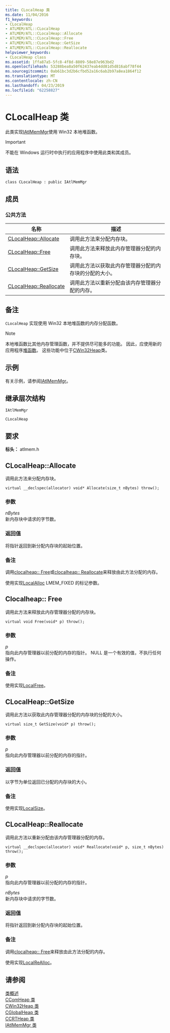 ```yaml
---
title: CLocalHeap 类
ms.date: 11/04/2016
f1_keywords:
- CLocalHeap
- ATLMEM/ATL::CLocalHeap
- ATLMEM/ATL::CLocalHeap::Allocate
- ATLMEM/ATL::CLocalHeap::Free
- ATLMEM/ATL::CLocalHeap::GetSize
- ATLMEM/ATL::CLocalHeap::Reallocate
helpviewer_keywords:
- CLocalHeap class
ms.assetid: 1ffa87a5-5fc8-4f8d-8809-58e87e963bd2
ms.openlocfilehash: 53288bea8a50f62437eab4dd81d5d816abf78f44
ms.sourcegitcommit: 0ab61bc3d2b6cfbd52a16c6ab2b97a8ea1864f12
ms.translationtype: MT
ms.contentlocale: zh-CN
ms.lasthandoff: 04/23/2019
ms.locfileid: "62258827"
---
```

# <a name="clocalheap-class"></a>CLocalHeap 类

此类实现[IAtlMemMgr](../../atl/reference/iatlmemmgr-class.md)使用 Win32 本地堆函数。

> [!IMPORTANT]
>  不能在 Windows 运行时中执行的应用程序中使用此类和其成员。

## <a name="syntax"></a>语法

```
class CLocalHeap : public IAtlMemMgr
```

## <a name="members"></a>成员

### <a name="public-methods"></a>公共方法

|名称|描述|
|----------|-----------------|
|[CLocalHeap::Allocate](#allocate)|调用此方法来分配内存块。|
|[CLocalHeap::Free](#free)|调用此方法来释放此内存管理器分配的内存块。|
|[CLocalHeap::GetSize](#getsize)|调用此方法以获取此内存管理器分配的内存块的分配的大小。|
|[CLocalHeap::Reallocate](#reallocate)|调用此方法以重新分配由该内存管理器分配的内存。|

## <a name="remarks"></a>备注

`CLocalHeap` 实现使用 Win32 本地堆函数的内存分配函数。

> [!NOTE]
>  本地堆函数比其他内存管理函数，并不提供尽可能多的功能。 因此，应使用新的应用程序[堆函数](/windows/desktop/Memory/heap-functions)。 这些功能中位于[CWin32Heap](../../atl/reference/cwin32heap-class.md)类。

## <a name="example"></a>示例

有关示例，请参阅[IAtlMemMgr](../../atl/reference/iatlmemmgr-class.md)。

## <a name="inheritance-hierarchy"></a>继承层次结构

`IAtlMemMgr`

`CLocalHeap`

## <a name="requirements"></a>要求

**标头：** atlmem.h

##  <a name="allocate"></a>  CLocalHeap::Allocate

调用此方法来分配内存块。

```
virtual __declspec(allocator) void* Allocate(size_t nBytes) throw();
```

### <a name="parameters"></a>参数

*nBytes*<br/>
新内存块中请求的字节数。

### <a name="return-value"></a>返回值

将指针返回到新分配内存块的起始位置。

### <a name="remarks"></a>备注

调用[clocalheap:: Free](#free)或[clocalheap:: Reallocate](#reallocate)来释放由此方法分配的内存。

使用实现[LocalAlloc](/windows/desktop/api/winbase/nf-winbase-localalloc) LMEM_FIXED 的标记参数。

##  <a name="free"></a>  Clocalheap:: Free

调用此方法来释放此内存管理器分配的内存块。

```
virtual void Free(void* p) throw();
```

### <a name="parameters"></a>参数

*p*<br/>
指向此内存管理器以前分配的内存的指针。 NULL 是一个有效的值，不执行任何操作。

### <a name="remarks"></a>备注

使用实现[LocalFree](/windows/desktop/api/winbase/nf-winbase-localfree)。

##  <a name="getsize"></a>  CLocalHeap::GetSize

调用此方法以获取此内存管理器分配的内存块的分配的大小。

```
virtual size_t GetSize(void* p) throw();
```

### <a name="parameters"></a>参数

*p*<br/>
指向此内存管理器以前分配的内存的指针。

### <a name="return-value"></a>返回值

以字节为单位返回已分配的内存块的大小。

### <a name="remarks"></a>备注

使用实现[LocalSize](/windows/desktop/api/winbase/nf-winbase-localsize)。

##  <a name="reallocate"></a>  CLocalHeap::Reallocate

调用此方法以重新分配由该内存管理器分配的内存。

```
virtual __declspec(allocator) void* Reallocate(void* p, size_t nBytes) throw();
```

### <a name="parameters"></a>参数

*p*<br/>
指向此内存管理器以前分配的内存的指针。

*nBytes*<br/>
新内存块中请求的字节数。

### <a name="return-value"></a>返回值

将指针返回到新分配内存块的起始位置。

### <a name="remarks"></a>备注

调用[clocalheap:: Free](#free)来释放由此方法分配的内存。

使用实现[LocalReAlloc](/windows/desktop/api/winbase/nf-winbase-localrealloc)。

## <a name="see-also"></a>请参阅

[类概述](../../atl/atl-class-overview.md)<br/>
[CComHeap 类](../../atl/reference/ccomheap-class.md)<br/>
[CWin32Heap 类](../../atl/reference/cwin32heap-class.md)<br/>
[CGlobalHeap 类](../../atl/reference/cglobalheap-class.md)<br/>
[CCRTHeap 类](../../atl/reference/ccrtheap-class.md)<br/>
[IAtlMemMgr 类](../../atl/reference/iatlmemmgr-class.md)
